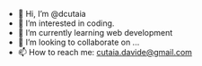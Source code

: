 - 👋 Hi, I’m @dcutaia
- 👀 I’m interested in coding.
- 🌱 I’m currently learning web development
- 💞️ I’m looking to collaborate on ...
- 📫 How to reach me: cutaia.davide@gmail.com

<!---
dcutaia/dcutaia is a ✨ special ✨ repository because its `README.md` (this file) appears on your GitHub profile.
You can click the Preview link to take a look at your changes.
--->

